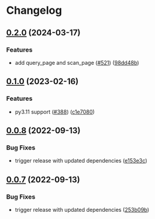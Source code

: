 # Changelog

## [0.2.0](https://github.com/andrewthetechie/pydantic-pynamodb/compare/v0.1.0...v0.2.0) (2024-03-17)


### Features

* add query_page and scan_page ([#521](https://github.com/andrewthetechie/pydantic-pynamodb/issues/521)) ([98dd48b](https://github.com/andrewthetechie/pydantic-pynamodb/commit/98dd48bbbd61330ce8b1588756e6669687515a0f))

## [0.1.0](https://github.com/andrewthetechie/pydantic-pynamodb/compare/v0.0.8...v0.1.0) (2023-02-16)


### Features

* py3.11 support ([#388](https://github.com/andrewthetechie/pydantic-pynamodb/issues/388)) ([c1e7080](https://github.com/andrewthetechie/pydantic-pynamodb/commit/c1e7080869bd9d9dc478f353075ac46eead3c763))

## [0.0.8](https://github.com/andrewthetechie/pydantic-pynamodb/compare/v0.0.7...v0.0.8) (2022-09-13)


### Bug Fixes

* trigger release with updated dependencies ([e153e3c](https://github.com/andrewthetechie/pydantic-pynamodb/commit/e153e3c6cd762885f5ec80a3b66ae1d6b7ebf12f))

## [0.0.7](https://github.com/andrewthetechie/pydantic-pynamodb/compare/v0.0.6...v0.0.7) (2022-09-13)


### Bug Fixes

* trigger release with updated dependencies ([253b09b](https://github.com/andrewthetechie/pydantic-pynamodb/commit/253b09bba20efc77d5521742c91da9e8ac717ad1))
